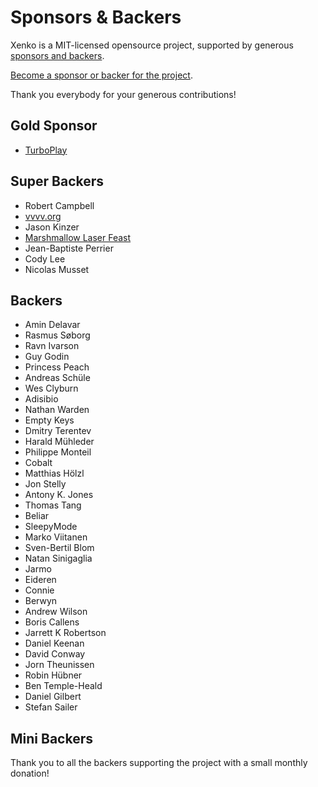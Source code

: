 Sponsors & Backers
==================

Xenko is a MIT-licensed opensource project, supported by generous [sponsors and backers](https://github.com/xenko3d/xenko/blob/master/BACKERS.md).

[Become a sponsor or backer for the project](https://www.patreon.com/xenko).

Thank you everybody for your generous contributions!

## Gold Sponsor

* [TurboPlay](http://www.turboplay.com/)

## Super Backers

* Robert Campbell
* [vvvv.org](https://vvvv.org/)
* Jason Kinzer
* [Marshmallow Laser Feast](http://www.marshmallowlaserfeast.com/)
* Jean-Baptiste Perrier
* Cody Lee
* Nicolas Musset

## Backers

* Amin Delavar
* Rasmus Søborg
* Ravn Ivarson
* Guy Godin
* Princess Peach
* Andreas Schüle
* Wes Clyburn
* Adisibio
* Nathan Warden
* Empty Keys
* Dmitry Terentev
* Harald Mühleder
* Philippe Monteil
* Cobalt
* Matthias Hölzl
* Jon Stelly
* Antony K. Jones
* Thomas Tang
* Beliar
* SleepyMode
* Marko Viitanen
* Sven-Bertil Blom
* Natan Sinigaglia
* Jarmo
* Eideren
* Connie
* Berwyn
* Andrew Wilson
* Boris Callens
* Jarrett K Robertson
* Daniel Keenan
* David Conway
* Jorn Theunissen
* Robin Hübner
* Ben Temple-Heald
* Daniel Gilbert
* Stefan Sailer

## Mini Backers

Thank you to all the backers supporting the project with a small monthly donation!
